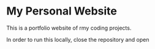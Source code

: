 # My Personal Website

This is a portfolio website of rmy coding projects.

In order to run this locally, close the repository and open 